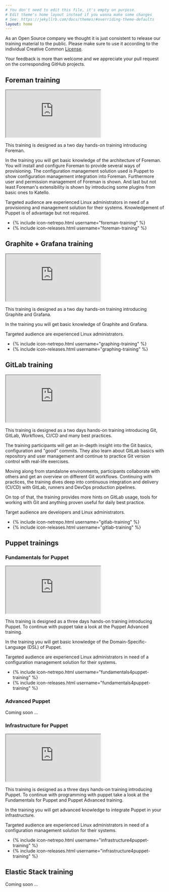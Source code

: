 ```yaml
---
# You don't need to edit this file, it's empty on purpose.
# Edit theme's home layout instead if you wanna make some changes
# See: https://jekyllrb.com/docs/themes/#overriding-theme-defaults
layout: home
---
```


As an Open Source company we thought it is just consistent to release our training material to the public. Please make sure to use it according to the individual Creative Common [License](license).

Your feedback is more than welcome and we appreciate your pull request on the corresponding GitHub projects.

## Foreman training

<div class="wrap">
<iframe class="zoomed_frame" src="https://netways.github.io/foreman-training"></iframe> 
</div>

<div class="description">
<p>
This training is designed as a two day hands-on training introducing Foreman.
</p>
<p>
In the training you will get basic knowledge of the architecture of Foreman. You will install and configure Foreman to provide several ways of provisioning. The configuration management solution used is Puppet to show configuration management integration into Foreman. Furthermore user and permission management of Foreman is shown. And last but not least Foreman's extensibility is shown by introducing some plugins from basic ones to Katello.
</p>
<p>
Targeted audience are experienced Linux administrators in need of a provisioning and management solution for their systems. Knowledgement of Puppet is of advantage but not required.
</p>
</div>
<div>
<ul class="social-media-list">
<li>
{% include icon-netrepo.html username="foreman-training" %}
</li>
<li>
{% include icon-releases.html username="foreman-training" %}
</li>
</ul>
</div>

## Graphite + Grafana training

<div class="wrap">
<iframe class="zoomed_frame" src="https://netways.github.io/graphing-training"></iframe>
</div>

<div class="description">
<p>
This training is designed as a two day hands-on training introducing Graphite and Grafana.
</p>
<p>
In the training you will get basic knowledge of Graphite and Grafana.
</p>
<p>
Targeted audience are experienced Linux administrators.
</p>
</div>
<div>
<ul class="social-media-list">
<li>
{% include icon-netrepo.html username="graphing-training" %}
</li>
<li>
{% include icon-releases.html username="graphing-training" %}
</li>
</ul>
</div>

## GitLab training

<div class="wrap">
<iframe class="zoomed_frame" src="https://netways.github.io/gitlab-training"></iframe>
</div>

<div class="description">
<p>
This training is designed as a two days hands-on training introducing Git, GitLab, Workflows, CI/CD and many best practices.
</p>
<p>
The training participants will get an in-depth insight into the Git basics,
configuration and "good" commits. They also learn about GitLab basics with
repository and user management and continue to practice Git version control
with real-life exercises.

Moving along from standalone environments, participants collaborate with
others and get an overview on different Git workflows. Continuing with
practices, the training dives deep into continuous integration and
delivery (CI/CD) with GitLab, runners and DevOps production pipelines.

On top of that, the training provides more hints on GitLab usage, tools
for working with Git and anything proven useful for daily best practice.
</p>
<p>
Target audience are developers and Linux administrators.
</p>
</div>
<div>
<ul class="social-media-list">
<li>
{% include icon-netrepo.html username="gitlab-training" %}
</li>
<li>
{% include icon-releases.html username="gitlab-training" %}
</li>
</ul>
</div>


## Puppet trainings

### Fundamentals for Puppet

<div class="wrap">
<iframe class="zoomed_frame" src="https://netways.github.io/fundamentals4puppet-training"></iframe> 
</div>

<div class="description">
<p>
This training is designed as a three days hands-on training introducing Puppet. To continue with puppet take a look at the Puppet Advanced training.
</p>
<p>
In the training you will get basic knowledge of the Domain-Specific-Language (DSL) of Puppet.
</p>
<p>
Targeted audience are experienced Linux administrators in need of a configuration management solution for their systems.
</p>
</div>
<div>
<ul class="social-media-list">
<li>
{% include icon-netrepo.html username="fundamentals4puppet-training" %}
</li>
<li>
{% include icon-releases.html username="fundamentals4puppet-training" %}
</li>
</ul>
</div>

### Advanced Puppet

Coming soon ...

### Infrastructure for Puppet

<div class="wrap">
<iframe class="zoomed_frame" src="https://netways.github.io/infrastructure4puppet-training"></iframe> 
</div>

<div class="description">
<p>
This training is designed as a three days hands-on training introducing Puppet. To continue with programming with puppet take a look at the Fundamentals for Puppet and Puppet Advanced training.
</p>
<p>
In the training you will get advanced knowledge to integrate Puppet in your infrastructure.
</p>
<p>
Targeted audience are experienced Linux administrators in need of a configuration management solution for their systems.
</p>
</div>
<div>
<ul class="social-media-list">
<li>
{% include icon-netrepo.html username="infrastructure4puppet-training" %}
</li>
<li>
{% include icon-releases.html username="infrastructure4puppet-training" %}
</li>
</ul>
</div>

## Elastic Stack training

Coming soon ...

